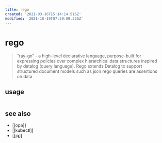 ```yaml
---
title: rego
created: '2021-03-16T15:14:14.515Z'
modified: '2021-10-19T07:29:09.255Z'
---
```


# rego

> “ray-go” - a high-level declarative language, purpose-built for expressing policies over complex hierarchical data structures
> inspired by datalog (query language). Rego extends Datalog to support structured document models such as json
> rego queries are assertions on data

## usage

```rego

```

## see also

- [[opa]]
- [[kubectl]]
- [[jq]]
